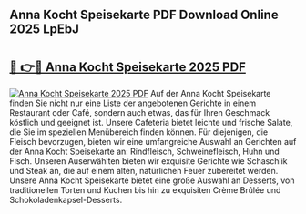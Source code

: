 ## Anna Kocht Speisekarte PDF Download Online 2025 LpEbJ

# <h2><a href="http://gc8dgnm.nevu.top/?p=Anna+Kocht+Speisekarte">🔗 👉🔴 Anna Kocht Speisekarte 2025 PDF</a></h2>

[![Anna Kocht Speisekarte 2025 PDF](https://i.imgur.com/dBaPXMq.png)](http://gc8dgnm.nevu.top/?p=Anna+Kocht+Speisekarte)
Auf der Anna Kocht Speisekarte finden Sie nicht nur eine Liste der angebotenen Gerichte in einem Restaurant oder Café, sondern auch etwas, das für Ihren Geschmack köstlich und geeignet ist. Unsere Cafeteria bietet leichte und frische Salate, die Sie im speziellen Menübereich finden können. Für diejenigen, die Fleisch bevorzugen, bieten wir eine umfangreiche Auswahl an Gerichten auf der Anna Kocht Speisekarte an: Rindfleisch, Schweinefleisch, Huhn und Fisch. Unseren Auserwählten bieten wir exquisite Gerichte wie Schaschlik und Steak an, die auf einem alten, natürlichen Feuer zubereitet werden. Unsere Anna Kocht Speisekarte bietet eine große Auswahl an Desserts, von traditionellen Torten und Kuchen bis hin zu exquisiten Crème Brûlée und Schokoladenkapsel-Desserts.
